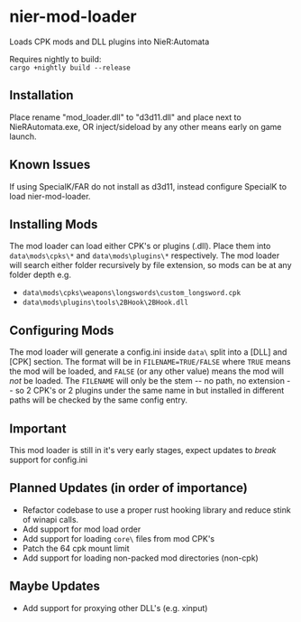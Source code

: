# nier-mod-loader
Loads CPK mods and DLL plugins into NieR:Automata

Requires nightly to build:  
`cargo +nightly build --release`

## Installation
Place rename "mod_loader.dll" to "d3d11.dll" and place next to NieRAutomata.exe, OR inject/sideload by any other means early on game launch.

## Known Issues
If using SpecialK/FAR do not install as d3d11, instead configure SpecialK to load nier-mod-loader.

## Installing Mods
The mod loader can load either CPK's or plugins (.dll). Place them into `data\mods\cpks\*` and `data\mods\plugins\*` respectively. The mod loader will search either folder recursively by file extension, so mods can be at any folder depth e.g.
  - `data\mods\cpks\weapons\longswords\custom_longsword.cpk`
  - `data\mods\plugins\tools\2BHook\2BHook.dll`
  
## Configuring Mods
The mod loader will generate a config.ini inside `data\` split into a [DLL] and [CPK] section. The format will be in `FILENAME=TRUE/FALSE` where `TRUE` means the mod will be loaded, and `FALSE` (or any other value) means the mod will *not* be loaded. The `FILENAME` will only be the stem -- no path, no extension -- so 2 CPK's or 2 plugins under the same name in but installed in different paths will be checked by the same config entry.

## Important
This mod loader is still in it's very early stages, expect updates to *break* support for config.ini 

## Planned Updates (in order of importance)
  - Refactor codebase to use a proper rust hooking library and reduce stink of winapi calls.
  - Add support for mod load order
  - Add support for loading `core\` files from mod CPK's
  - Patch the 64 cpk mount limit
  - Add support for loading non-packed mod directories (non-cpk)
  
## Maybe Updates
  - Add support for proxying other DLL's (e.g. xinput)
